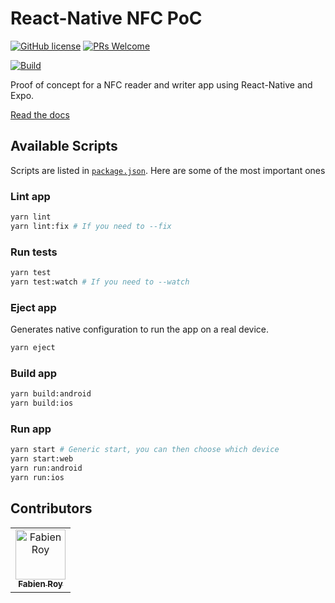 # React-Native NFC PoC

[![GitHub license](https://img.shields.io/badge/license-MIT-blue.svg)](LICENSE) [![PRs Welcome](https://img.shields.io/badge/PRs-welcome-brightgreen.svg)](CONTRIBUTING.md)

[![Build](https://github.com/JStrategia/react-native-nfc-poc/actions/workflows/build.yml/badge.svg)](https://github.com/JStrategia/react-native-nfc-poc/actions/workflows/build.yml)

Proof of concept for a NFC reader and writer app using React-Native and Expo.

[Read the docs](docs/README.md)

## Available Scripts

Scripts are listed in [`package.json`](src/package.json). Here are some of the most important ones

### Lint app

```bash
yarn lint
yarn lint:fix # If you need to --fix
```

### Run tests

```bash
yarn test
yarn test:watch # If you need to --watch
```

### Eject app

Generates native configuration to run the app on a real device.

```bash
yarn eject
```

### Build app

```bash
yarn build:android
yarn build:ios
```

### Run app

```bash
yarn start # Generic start, you can then choose which device
yarn start:web
yarn run:android
yarn run:ios
```

## Contributors

<table>
  <tr>
    <td align="center">
      <a href="https://github.com/ExiledNarwal28">
        <img src="https://avatars.githubusercontent.com/u/18317767?v=4" alt="Fabien Roy" height="80" width="80">
        <br />
        <sub>
          <b>Fabien Roy</b>
        </sub>
      </a>
    </td>
  </tr>
</table>
